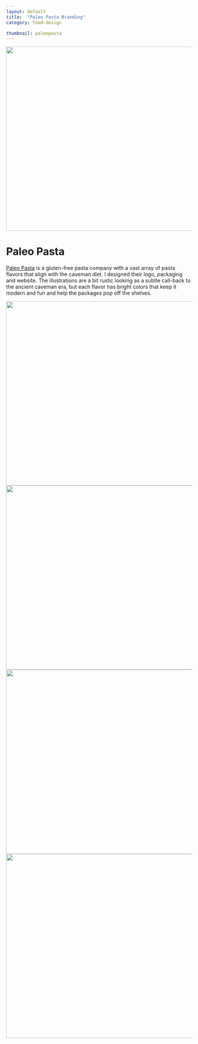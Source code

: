 ```yaml
---
layout: default
title:  "Paleo Pasta Branding"
category: food-design

thumbnail: paleopasta
---
```


<img src="{{ site.baseurl}}/images/paleopasta_01.jpg" width="790" height="500">

# Paleo Pasta

[Paleo Pasta](http://paleopasta.com/) is a gluten-free pasta company with a vast array of pasta flavors that align with the caveman diet. I designed their logo, packaging and website. The illustrations are a bit rustic looking as a subtle call-back to the ancient caveman era, but each flavor has bright colors that keep it modern and fun and help the packages pop off the shelves.

<img src="{{ site.baseurl}}/images/paleopasta_02.jpg" width="790" height="500">
<img src="{{ site.baseurl}}/images/paleopasta_03.jpg" width="790" height="500">
<img src="{{ site.baseurl}}/images/paleopasta_04.jpg" width="790" height="500">
<img src="{{ site.baseurl}}/images/paleopasta_05.jpg" width="790" height="500">
